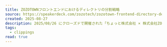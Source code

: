 ```yaml
---
title: ZOZOTOWNフロントエンドにおけるディレクトリの分割戦略
source: https://speakerdeck.com/zozotech/zozotown-frontend-directory-design
created: 2025-08-27
description: 2025/08/26 にクローズドで開催された「ちょっと株式会社 × 株式会社ZOZO 合同勉強会」で発表した登壇資料です。株式会社ZOZOZOZOTOWN開発本部 ZOZOTOWN開発2部WEBフロントエンドブロック菊地 宏之
tags:
  - clippings
read: true
---
```

